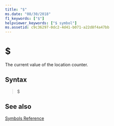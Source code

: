 ```yaml
---
title: "$"
ms.date: "08/30/2018"
f1_keywords: ["$"]
helpviewer_keywords: ["$ symbol"]
ms.assetid: c9c36297-0dc2-4d41-b071-a22d8f4a47bb
---
```

# $

The current value of the location counter.

## Syntax

> $

## See also

[Symbols Reference](../../assembler/masm/symbols-reference.md)<br/>